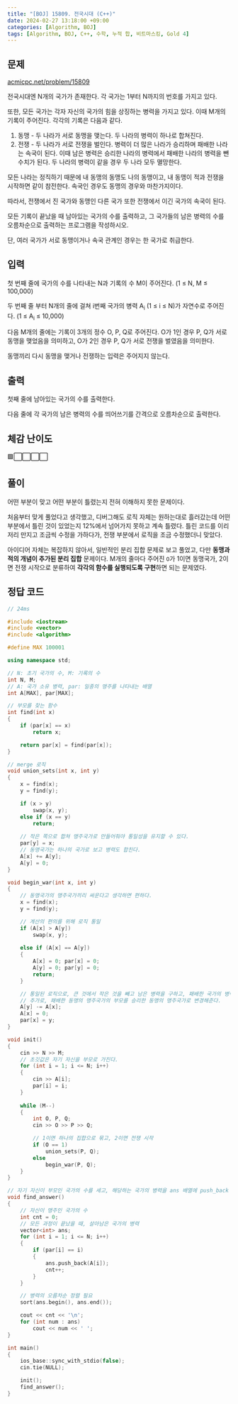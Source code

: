 ```yaml
---
title: "[BOJ] 15809. 전국시대 (C++)"
date: 2024-02-27 13:18:00 +09:00
categories: [Algorithm, BOJ]
tags: [Algorithm, BOJ, C++, 수학, 누적 합, 비트마스킹, Gold 4]
---
```

## **문제**
[acmicpc.net/problem/15809](https://www.acmicpc.net/problem/15809)

전국시대엔 N개의 국가가 존재한다. 각 국가는 1부터 N까지의 번호를 가지고 있다.

또한, 모든 국가는 각자 자신의 국가의 힘을 상징하는 병력을 가지고 있다. 이때 M개의 기록이 주어진다. 각각의 기록은 다음과 같다.

1. 동맹 - 두 나라가 서로 동맹을 맺는다. 두 나라의 병력이 하나로 합쳐진다.
2. 전쟁 - 두 나라가 서로 전쟁을 벌인다. 병력이 더 많은 나라가 승리하며 패배한 나라는 속국이 된다. 이때 남은 병력은 승리한 나라의 병력에서 패배한 나라의 병력을 뺀 수치가 된다. 두 나라의 병력이 같을 경우 두 나라 모두 멸망한다.

모든 나라는 정직하기 때문에 내 동맹의 동맹도 나의 동맹이고, 내 동맹이 적과 전쟁을 시작하면 같이 참전한다. 속국인 경우도 동맹의 경우와 마찬가지이다.

따라서, 전쟁에서 진 국가와 동맹인 다른 국가 또한 전쟁에서 이긴 국가의 속국이 된다.

모든 기록이 끝났을 때 남아있는 국가의 수를 출력하고, 그 국가들의 남은 병력의 수를 오름차순으로 출력하는 프로그램을 작성하시오.

단, 여러 국가가 서로 동맹이거나 속국 관계인 경우는 한 국가로 취급한다.
<br>

## **입력**
첫 번째 줄에 국가의 수를 나타내는 N과 기록의 수 M이 주어진다. (1 ≤ N, M ≤ 100,000)

두 번째 줄 부터 N개의 줄에 걸쳐 i번째 국가의 병력 A<sub>i</sub> (1 ≤ i ≤ N)가 자연수로 주어진다. (1 ≤ A<sub>i</sub> ≤ 10,000)

다음 M개의 줄에는 기록이 3개의 정수 O, P, Q로 주어진다. O가 1인 경우 P, Q가 서로 동맹을 맺었음을 의미하고, O가 2인 경우 P, Q가 서로 전쟁을 벌였음을 의미한다.

동맹끼리 다시 동맹을 맺거나 전쟁하는 입력은 주어지지 않는다.
<br>

## **출력**
첫째 줄에 남아있는 국가의 수를 출력한다.

다음 줄에 각 국가의 남은 병력의 수를 띄어쓰기를 간격으로 오름차순으로 출력한다.
<br>

## **체감 난이도**
🟩⬜⬜⬜⬜
<br>

## **풀이**
어떤 부분이 맞고 어떤 부분이 틀렸는지 전혀 이해하지 못한 문제이다.

처음부터 맞게 풀었다고 생각했고, 디버그해도 로직 자체는 원하는대로 흘러갔는데 어떤 부분에서 틀린 것이 있었는지 12%에서 넘어가지 못하고 계속 틀렸다. 틀린 코드를 이리저리 만지고 조금씩 수정을 가하다가, 전쟁 부분에서 로직을 조금 수정했더니 맞았다.

아이디어 자체는 복잡하지 않아서, 일반적인 분리 집합 문제로 보고 풀었고, 다만 **동맹과 적의 개념이 추가된 분리 집합** 문제이다. M개의 줄마다 주어진 `O`가 1이면 동맹국가, 2이면 전쟁 시작으로 분류하여 **각각의 함수를 실행되도록 구현**하면 되는 문제였다.
<br>

## **정답 코드**
```c++
// 24ms

#include <iostream>
#include <vector>
#include <algorithm>

#define MAX 100001

using namespace std;

// N: 초기 국가의 수, M: 기록의 수
int N, M;
// A: 국가 소유 병력, par: 일종의 맹주를 나타내는 배열
int A[MAX], par[MAX];

// 부모를 찾는 함수
int find(int x)
{
    if (par[x] == x)
        return x;

    return par[x] = find(par[x]);
}

// merge 로직
void union_sets(int x, int y)
{
    x = find(x);
    y = find(y);

    if (x > y)
        swap(x, y);
    else if (x == y)
        return;
    
    // 작은 쪽으로 합쳐 맹주국가로 만들어줘야 통일성을 유지할 수 있다.
    par[y] = x;
    // 동맹국가는 하나의 국가로 보고 병력도 합친다.
    A[x] += A[y];
    A[y] = 0;
}

void begin_war(int x, int y)
{
    // 동맹국가의 맹주국가끼리 싸운다고 생각하면 편하다.
    x = find(x);
    y = find(y);

    // 계산의 편의를 위해 로직 통일
    if (A[x] > A[y])
        swap(x, y);
    
    else if (A[x] == A[y])
    {
        A[x] = 0; par[x] = 0;
        A[y] = 0; par[y] = 0;
        return;
    }

    // 통일된 로직으로, 큰 것에서 작은 것을 빼고 남은 병력을 구하고, 패배한 국가의 병력은 0으로 만들어준다.
    // 추가로, 패배한 동맹의 맹주국가의 부모를 승리한 동맹의 맹주국가로 변경해준다.
    A[y] -= A[x];
    A[x] = 0;
    par[x] = y;
}

void init()
{
    cin >> N >> M;
    // 초깃값은 자기 자신을 부모로 가진다.
    for (int i = 1; i <= N; i++)
    {
        cin >> A[i];
        par[i] = i;
    }
    
    while (M--)
    {
        int O, P, Q;
        cin >> O >> P >> Q;

        // 1이면 하나의 집합으로 묶고, 2이면 전쟁 시작
        if (O == 1)
            union_sets(P, Q);
        else
            begin_war(P, Q);
    }
}

// 자기 자신이 부모인 국가의 수를 세고, 해당하는 국가의 병력을 ans 배열에 push_back 해준다.
void find_answer()
{
    // 자신이 맹주인 국가의 수
    int cnt = 0;
    // 모든 과정이 끝났을 때, 살아남은 국가의 병력
    vector<int> ans;
    for (int i = 1; i <= N; i++)
    {
        if (par[i] == i)
        {
            ans.push_back(A[i]);
            cnt++;
        }
    }

    // 병력의 오름차순 정렬 필요
    sort(ans.begin(), ans.end());

    cout << cnt << '\n';
    for (int num : ans)
        cout << num << ' ';
}

int main()
{
    ios_base::sync_with_stdio(false);
    cin.tie(NULL);

    init();
    find_answer();
}
```